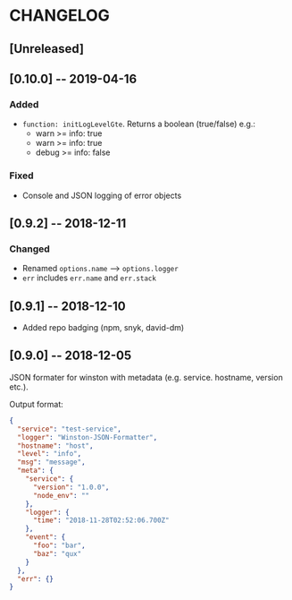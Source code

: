 # CHANGELOG

## [Unreleased]


## [0.10.0] -- 2019-04-16
### Added
- `function: initLogLevelGte`. Returns a boolean (true/false) e.g.:
  * warn >= info: true
  * warn >= info: true
  * debug >= info: false

### Fixed
- Console and JSON logging of error objects


## [0.9.2] -- 2018-12-11
### Changed
- Renamed `options.name` --> `options.logger`
- `err` includes `err.name` and `err.stack`


## [0.9.1] -- 2018-12-10
- Added repo badging (npm, snyk, david-dm)


## [0.9.0] -- 2018-12-05
JSON formater for winston with metadata (e.g. service. hostname, version etc.).

Output format:
```json
{
  "service": "test-service",
  "logger": "Winston-JSON-Formatter",
  "hostname": "host",
  "level": "info",
  "msg": "message",
  "meta": {
    "service": {
      "version": "1.0.0",
      "node_env": ""
    },
    "logger": {
      "time": "2018-11-28T02:52:06.700Z"
    },
    "event": {
      "foo": "bar",
      "baz": "qux"
    }
  },
  "err": {}
}
```
